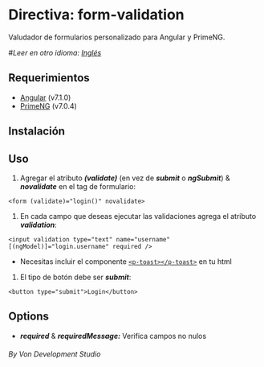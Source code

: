 # Directiva: form-validation
Valudador de formularios personalizado para Angular y PrimeNG.

#_Leer en otro idioma: [Inglés](https://gitlab.com/von-development-studio/angular-libraries-source/form-validation/blob/master/README.md)_

## Requerimientos
* [Angular](https://angular.io/guide/quickstart) (v7.1.0)
* [PrimeNG](https://www.primefaces.org/primeng/#/setup) (v7.0.4)

## Instalación


## Uso
1. Agregar el atributo _**(validate)**_ (en vez de _**submit**_ o _**ngSubmit**_) & _**novalidate**_ en el tag de formulario:
```
<form (validate)="login()" novalidate>
```
1. En cada campo que deseas ejecutar las validaciones agrega el atributo _**validation**_:
```
<input validation type="text" name="username" [(ngModel)]="login.username" required />
```
  * Necesitas incluir el componente [```<p-toast></p-toast>```](https://www.primefaces.org/primeng/#/toast) en tu html

1.  El tipo de botón debe ser _**submit**_:
```
<button type="submit">Login</button>
```

## Options

* _**required**_ & _**requiredMessage:**_ Verifica campos no nulos


###### _By Von Development Studio_
